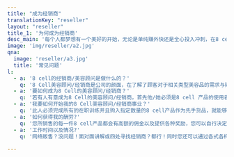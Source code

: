 ```yaml
---
title: "成为经销商"
translationKey: "reseller"
layout: "reseller"
title_1: '为何成为经销商'
desc_main: '每个人都梦想有一个美好的开始，无论是单纯赚外快还是全心投入冲刺，在8 cell，你可以自由、灵活的规划你的生涯，还可以从中找到乐趣！<br>没有任何东西比起高额奬金以及津贴更能够驱动你，更别说其还有跟你有着共同目的的人们一起奋斗！<br>更重要的是你在协助你的顾客挑选正确的美容产品，让她们比实际上看起来更年轻亮丽。'
image: 'img/reseller/a2.jpg'
qna:
  image: 'reseller/a3.jpg'
  title: '常见问题'
l: 
  - a: '8 cell的经销商/美容顾问是做什么的？'
    q: '8 Cell美容顾问/经销商是公司的颜面，在了解了顾客对于相关类型美容品的需求与疑问之后，向他们推荐最好以及最适合的产品.'
  - a: '要如何成为8 Cell的美容顾问/经销商？'
    q: '若有人有意成为8 Cell的美容顾问/经销商，首先他/她必须是8 cell 产品的使用者，在签署并提呈单独的协议后，接受由8 cell 经理或者其他有经验的8 Cell美容顾问的在职训练，'
  - a: '我要如何开始我的8 Cell美容顾问/经销商事业？'
    q: '此人必须完成所有的在职训练并且购入指定数量的8 cell产品作为先手货品，就能够马上开始展8 cell的事业'
  - a: '如何获得我的酬劳?'
    q: '您所销售的每一件8 cell产品都会有高额的佣金以及提供各种奖励，您可以自行决定认为最重要的方向，并且放手去做。'
  - a: '工作时间以及情况?'
    q: '网络贩售？没问题！面对面讲解或四处寻找经销商？都行！同时您还可以通过各式各样的工具来让您的生意更加的井井有条，并且更有效率。'
    
---
```









